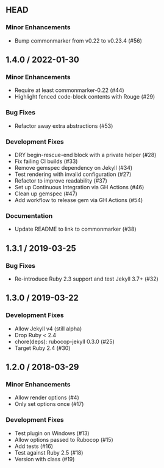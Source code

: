 ## HEAD

### Minor Enhancements

  * Bump commonmarker from v0.22 to v0.23.4 (#56)

## 1.4.0 / 2022-01-30

### Minor Enhancements

  * Require at least commonmarker-0.22 (#44)
  * Highlight fenced code-block contents with Rouge (#29)

### Bug Fixes

  * Refactor away extra abstractions (#53)

### Development Fixes

  * DRY begin-rescue-end block with a private helper (#28)
  * Fix failing CI builds (#33)
  * Remove gemspec dependency on Jekyll (#34)
  * Test rendering with invalid configuration (#27)
  * Refactor to improve readability (#37)
  * Set up Continuous Integration via GH Actions (#46)
  * Clean up gemspec (#47)
  * Add workflow to release gem via GH Actions (#54)

### Documentation

  * Update README to link to commonmarker (#38)

## 1.3.1 / 2019-03-25

### Bug Fixes

  * Re-introduce Ruby 2.3 support and test Jekyll 3.7+ (#32)

## 1.3.0 / 2019-03-22

### Development Fixes

  * Allow Jekyll v4 (still alpha)
  * Drop Ruby < 2.4
  * chore(deps): rubocop-jekyll 0.3.0 (#25)
  * Target Ruby 2.4 (#30)

## 1.2.0 / 2018-03-29

### Minor Enhancements

  * Allow render options (#4)
  * Only set options once (#17)

### Development Fixes

  * Test plugin on Windows (#13)
  * Allow options passed to Rubocop (#15)
  * Add tests (#16)
  * Test against Ruby 2.5 (#18)
  * Version with class (#19)
